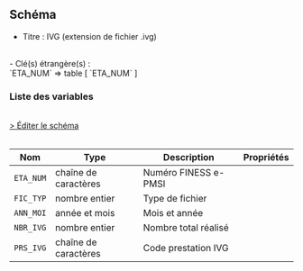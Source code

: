 ## Schéma

- Titre : IVG (extension de fichier .ivg)
<br />
- Clé(s) étrangère(s) : <br />
`ETA_NUM` => table <PreviewPage text="T_MCOaaE" link="/tables/T_MCOaaE" /> [ `ETA_NUM` ]<br />

### Liste des variables
<br />
<div>
    <a href="https://gitlab.com/healthdatahub/schema-snds/edit/master/schemas/PMSI/PMSI%20MCO/T_SUPaaIVG.json"  
    arget="_blank" rel="noopener noreferrer">> Éditer le schéma</a>
    <OutboundLink />
</div>
<br />

Nom|Type|Description|Propriétés
-|-|-|-
`ETA_NUM`|chaîne de caractères|Numéro FINESS e-PMSI||
`FIC_TYP`|nombre entier|Type de fichier||
`ANN_MOI`|année et mois|Mois et année||
`NBR_IVG`|nombre entier|Nombre total réalisé||
`PRS_IVG`|chaîne de caractères|Code prestation IVG||


